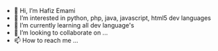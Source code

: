 - 👋 Hi, I’m Hafiz Emami
- 👀 I’m interested in python, php, java, javascript, html5 dev languages
- 🌱 I’m currently learning all dev language's
- 💞️ I’m looking to collaborate on ...
- 📫 How to reach me ...

<!---
emamihacker/emamihacker is a ✨ special ✨ repository because its `README.md` (this file) appears on your GitHub profile.
You can click the Preview link to take a look at your changes.
--->
